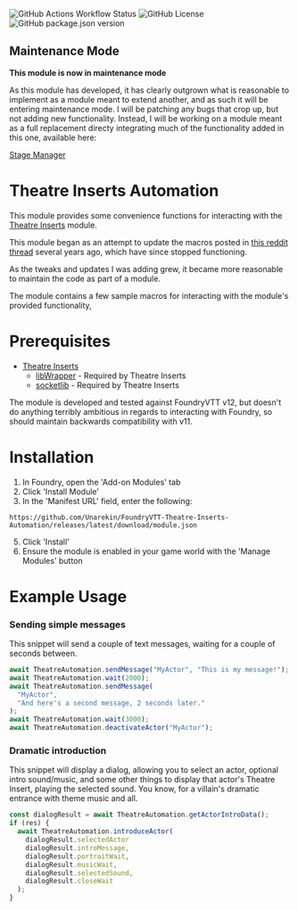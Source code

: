 ![GitHub Actions Workflow Status](https://img.shields.io/github/actions/workflow/status/Unarekin/FoundryVTT-Theatre-Inserts-Automation/main.yml)
![GitHub License](https://img.shields.io/github/license/Unarekin/FoundryVTT-Theatre-Inserts-Automation)
![GitHub package.json version](https://img.shields.io/github/package-json/v/Unarekin/FoundryVTT-Theatre-Inserts-Automation)

## Maintenance Mode
**This module is now in maintenance mode**

As this module has developed, it has clearly outgrown what is reasonable to implement as a module meant to extend another, and as such it will be entering maintenance mode.  I will be patching any bugs that crop up, but not adding new functionality.
Instead, I will be working on a module meant as a full replacement directy integrating much of the functionality added in this one, available here:

[Stage Manager](https://github.com/Unarekin/FoundryVTT-Stage-Manager)

# Theatre Inserts Automation

This module provides some convenience functions for interacting with the [Theatre Inserts](https://github.com/League-of-Foundry-Developers/fvtt-module-theatre) module.

This module began as an attempt to update the macros posted in [this reddit thread](https://www.reddit.com/r/FoundryVTT/comments/qhpgg0/comment/hie32h9/) several years ago, which have since stopped functioning.

As the tweaks and updates I was adding grew, it became more reasonable to maintain the code as part of a module.

The module contains a few sample macros for interacting with the module's provided functionality,

# Prerequisites

- [Theatre Inserts](https://github.com/League-of-Foundry-Developers/fvtt-module-theatre)
  - [libWrapper](https://github.com/ruipin/fvtt-lib-wrapper) - Required by Theatre Inserts
  - [socketlib](https://github.com/manuelVo/foundryvtt-socketlib) - Required by Theatre Inserts

The module is developed and tested against FoundryVTT v12, but doesn't do anything terribly ambitious in regards to interacting with Foundry, so should maintain backwards compatibility with v11.

# Installation
1. In Foundry, open the 'Add-on Modules' tab
2. Click 'Install Module'
3. In the 'Manifest URL' field, enter the following:
```
https://github.com/Unarekin/FoundryVTT-Theatre-Inserts-Automation/releases/latest/download/module.json
```
5. Click 'Install'
6. Ensure the module is enabled in your game world with the 'Manage Modules' button

# Example Usage

### Sending simple messages

This snippet will send a couple of text messages, waiting for a couple of seconds between.

```javascript
await TheatreAutomation.sendMessage("MyActor", "This is my message!");
await TheatreAutomation.wait(2000);
await TheatreAutomation.sendMessage(
  "MyActor",
  "And here's a second message, 2 seconds later."
);
await TheatreAutomation.wait(3000);
await TheatreAutomation.deactivateActor("MyActor");
```

### Dramatic introduction

This snippet will display a dialog, allowing you to select an actor, optional intro sound/music, and some other things to display that actor's Theatre Insert, playing the selected sound. You know, for a villain's dramatic entrance with theme music and all.

```javascript
const dialogResult = await TheatreAutomation.getActorIntroData();
if (res) {
  await TheatreAutomation.introduceActor(
    dialogResult.selectedActor
    dialogResult.introMessage,
    dialogResult.portraitWait,
    dialogResult.musicWait,
    dialogResult.selectedSound,
    dialogResult.closeWait
  );
}
```
